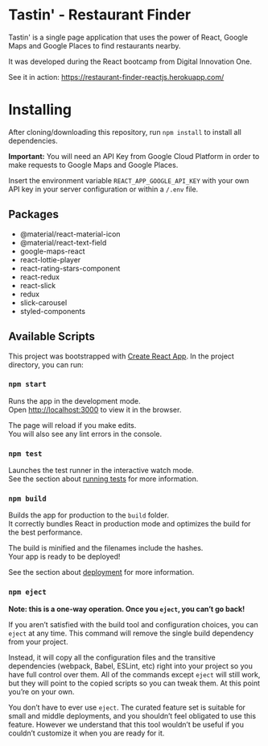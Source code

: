 # Tastin' - Restaurant Finder

Tastin' is a single page application that uses the power of React, Google Maps and Google Places to find restaurants nearby.

It was developed during the React bootcamp from Digital Innovation One.

See it in action: https://restaurant-finder-reactjs.herokuapp.com/

# Installing

After cloning/downloading this repository, run `npm install` to install all dependencies.

**Important:** You will need an API Key from Google Cloud Platform in order to make requests to Google Maps and Google Places.

Insert the environment variable `REACT_APP_GOOGLE_API_KEY` with your own API key in your server configuration or within a `/.env` file.

## Packages

- @material/react-material-icon
- @material/react-text-field
- google-maps-react
- react-lottie-player
- react-rating-stars-component
- react-redux
- react-slick
- redux
- slick-carousel
- styled-components

## Available Scripts

This project was bootstrapped with [Create React App](https://github.com/facebook/create-react-app). In the project directory, you can run:

### `npm start`

Runs the app in the development mode.<br />
Open [http://localhost:3000](http://localhost:3000) to view it in the browser.

The page will reload if you make edits.<br />
You will also see any lint errors in the console.

### `npm test`

Launches the test runner in the interactive watch mode.<br />
See the section about [running tests](https://facebook.github.io/create-react-app/docs/running-tests) for more information.

### `npm build`

Builds the app for production to the `build` folder.<br />
It correctly bundles React in production mode and optimizes the build for the best performance.

The build is minified and the filenames include the hashes.<br />
Your app is ready to be deployed!

See the section about [deployment](https://facebook.github.io/create-react-app/docs/deployment) for more information.

### `npm eject`

**Note: this is a one-way operation. Once you `eject`, you can’t go back!**

If you aren’t satisfied with the build tool and configuration choices, you can `eject` at any time. This command will remove the single build dependency from your project.

Instead, it will copy all the configuration files and the transitive dependencies (webpack, Babel, ESLint, etc) right into your project so you have full control over them. All of the commands except `eject` will still work, but they will point to the copied scripts so you can tweak them. At this point you’re on your own.

You don’t have to ever use `eject`. The curated feature set is suitable for small and middle deployments, and you shouldn’t feel obligated to use this feature. However we understand that this tool wouldn’t be useful if you couldn’t customize it when you are ready for it.